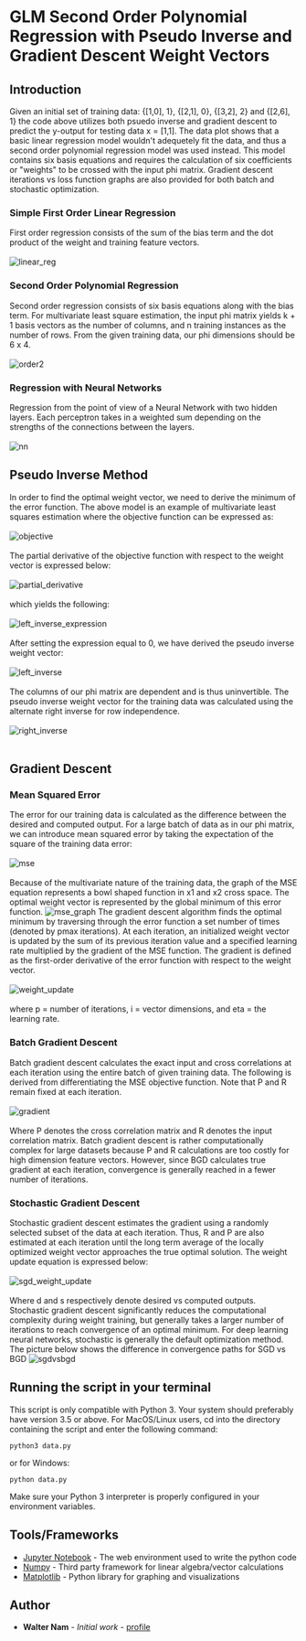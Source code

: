 # GLM Second Order Polynomial Regression with Pseudo Inverse and Gradient Descent Weight Vectors

## Introduction 

Given an initial set of training data: {[1,0], 1}, {[2,1], 0}, {[3,2], 2} and {[2,6], 1} the code above utilizes both psuedo inverse and gradient descent to predict the y-output for testing data x = [1,1]. The data plot shows that a basic linear regression model wouldn't adequetely fit the data, and thus a second order polynomial regression model was used instead. This model contains six basis equations and requires the calculation of six coefficients or "weights" to be crossed with the input phi matrix. Gradient descent iterations vs loss function graphs are also provided for both batch and stochastic optimization.

### Simple First Order Linear Regression

First order regression consists of the sum of the bias term and the dot product of the weight and training feature vectors.
<br/>
<br/>
![linear_reg](https://raw.github.com/wnam98/Machine-Learning-Regression-and-Gradient-Descent-Models/master/imgs/linear_reg.png "linear_reg")

### Second Order Polynomial Regression

Second order regression consists of six basis equations along with the bias term. For multivariate least square estimation, the input phi matrix yields k + 1 basis vectors as the number of columns, and n training instances as the number of rows. From the given training data, our phi dimensions should be 6 x 4.
<br/>
<br/>
![order2](https://raw.github.com/wnam98/Machine-Learning-Regression-and-Gradient-Descent-Models/master/imgs/order2.png "order2")

### Regression with Neural Networks

Regression from the point of view of a Neural Network with two hidden layers. Each perceptron takes in a weighted sum depending on the strengths of the connections between the layers. 
<br/>
<br/>
![nn](https://raw.github.com/wnam98/Machine-Learning-Regression-and-Gradient-Descent-Models/master/imgs/nn.png "nn")

## Pseudo Inverse Method
In order to find the optimal weight vector, we need to derive the minimum of the error function. The above model is an example of multivariate least squares estimation where the objective function can be expressed as:
<br/>
<br/>
![objective](https://raw.github.com/wnam98/Machine-Learning-Regression-and-Gradient-Descent-Models/master/imgs/objective.png "objective")
<br/>
<br/>
The partial derivative of the objective function with respect to the weight vector is expressed below:
<br/>
<br/>
![partial_derivative](https://raw.github.com/wnam98/Machine-Learning-Regression-and-Gradient-Descent-Models/master/imgs/partial_derivative.png "partial_derivative")
<br/>
<br/>
which yields the following:
<br/>
<br/>
![left_inverse_expression](https://raw.github.com/wnam98/Machine-Learning-Regression-and-Gradient-Descent-Models/master/imgs/left_inverse_expression.png "left_inverse_expression")
<br/>
<br/>
After setting the expression equal to 0, we have derived the pseudo inverse weight vector:
<br/>
<br/>
![left_inverse](https://raw.github.com/wnam98/Machine-Learning-Regression-and-Gradient-Descent-Models/master/imgs/left_inverse.png "left_inverse") 
<br/>
<br/>
The columns of our phi matrix are dependent and is thus uninvertible. The pseudo inverse weight vector for the training data was calculated using the alternate right inverse for row independence.
<br/>
<br/>
![right_inverse](https://raw.github.com/wnam98/Machine-Learning-Regression-and-Gradient-Descent-Models/master/imgs/right_inverse.png "right_inverse") 
<br/>
<br/>

## Gradient Descent

### Mean Squared Error

The error for our training data is calculated as the difference between the desired and computed output. For a large batch of data as in our phi matrix, we can introduce mean squared error by taking the expectation of the square of the training data error:
<br/>
<br/>
![mse](https://raw.github.com/wnam98/Machine-Learning-Regression-and-Gradient-Descent-Models/master/imgs/mse.png "mse") 
<br/>
<br/>
Because of the multivariate nature of the training data, the graph of the MSE equation represents a bowl shaped function in x1 and x2 cross space. The optimal weight vector is represented by the global minimum of this error function.
![mse_graph](https://raw.github.com/wnam98/Machine-Learning-Regression-and-Gradient-Descent-Models/master/imgs/mse_graph.PNG "mse_graph")
The gradient descent algorithm finds the optimal minimum by traversing through the error function a set number of times (denoted by pmax iterations). At each iteration, an initialized weight vector is updated by the sum of its previous iteration value and a specified learning rate multiplied by the gradient of the MSE function. The gradient is defined as the first-order derivative of the error function with respect to the weight vector. 
<br/>
<br/>
![weight_update](https://raw.github.com/wnam98/Machine-Learning-Regression-and-Gradient-Descent-Models/master/imgs/weight_update.png "weight_update")
<br/>
<br/>
where p = number of iterations, i = vector dimensions, and eta = the learning rate.

### Batch Gradient Descent

Batch gradient descent calculates the exact input and cross correlations at each iteration using the entire batch of given training data. The following is derived from differentiating the MSE objective function. Note that P and R remain fixed at each iteration.
<br/>
<br/>
![gradient](https://raw.github.com/wnam98/Machine-Learning-Regression-and-Gradient-Descent-Models/master/imgs/gradient.png "gradient")
<br/>
<br/>
Where P denotes the cross correlation matrix and R denotes the input correlation matrix. Batch gradient descent is rather computationally complex for large datasets because P and R calculations are too costly for high dimension feature vectors. However, since BGD calculates true gradient at each iteration, convergence is generally reached in a fewer number of iterations. 

### Stochastic Gradient Descent

Stochastic gradient descent estimates the gradient using a randomly selected subset of the data at each iteration. Thus, R and P are also estimated at each iteration until the long term average of the locally optimized weight vector approaches the true optimal solution. The weight update equation is expressed below:
<br/>
<br/>
![sgd_weight_update](https://raw.github.com/wnam98/Machine-Learning-Regression-and-Gradient-Descent-Models/master/imgs/sgd_weight_update.png "sgd_weight_update")
<br/>
<br/>
Where d and s respectively denote desired vs computed outputs. Stochastic gradient descent significantly reduces the computational complexity during weight training, but generally takes a larger number of iterations to reach convergence of an optimal minimum. For deep learning neural networks, stochastic is generally the default optimization method. The picture below shows the difference in convergence paths for SGD vs BGD
![sgdvsbgd](https://raw.github.com/wnam98/Machine-Learning-Regression-and-Gradient-Descent-Models/master/imgs/sgdvsbgd.png "sgdvsbgd")

## Running the script in your terminal

This script is only compatible with Python 3. Your system should preferably have version 3.5 or above. 
For MacOS/Linux users, cd into the directory containing the script and enter the following command:
```
python3 data.py
```
or for Windows:
```
python data.py
```
Make sure your Python 3 interpreter is properly configured in your environment variables.

## Tools/Frameworks

* [Jupyter Notebook](https://jupyter.org/) - The web environment used to write the python code
* [Numpy](https://numpy.org/) - Third party framework for linear algebra/vector calculations
* [Matplotlib](https://matplotlib.org/) - Python library for graphing and visualizations

## Author

* **Walter Nam** - *Initial work* - [profile](https://github.com/wnam98)
